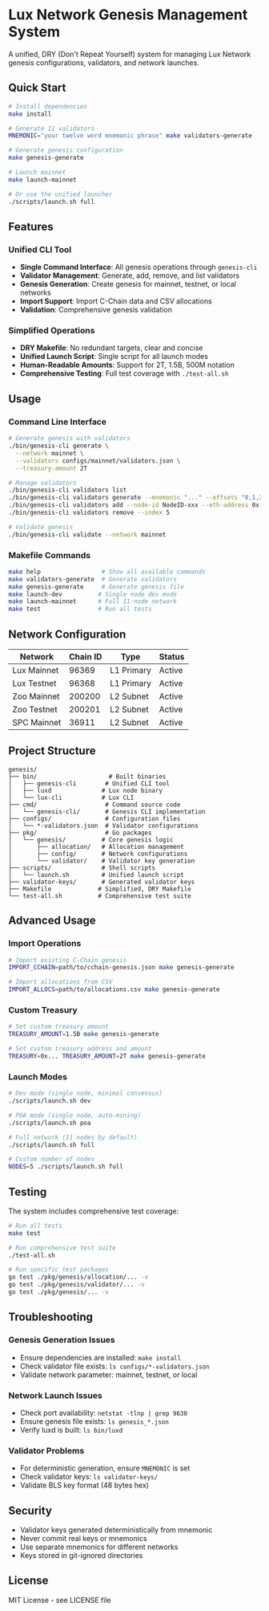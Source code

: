 # Lux Network Genesis Management System

A unified, DRY (Don't Repeat Yourself) system for managing Lux Network genesis configurations, validators, and network launches.

## Quick Start

```bash
# Install dependencies
make install

# Generate 11 validators
MNEMONIC="your twelve word mnemonic phrase" make validators-generate

# Generate genesis configuration
make genesis-generate

# Launch mainnet
make launch-mainnet

# Or use the unified launcher
./scripts/launch.sh full
```

## Features

### Unified CLI Tool
- **Single Command Interface**: All genesis operations through `genesis-cli`
- **Validator Management**: Generate, add, remove, and list validators
- **Genesis Generation**: Create genesis for mainnet, testnet, or local networks
- **Import Support**: Import C-Chain data and CSV allocations
- **Validation**: Comprehensive genesis validation

### Simplified Operations
- **DRY Makefile**: No redundant targets, clear and concise
- **Unified Launch Script**: Single script for all launch modes
- **Human-Readable Amounts**: Support for 2T, 1.5B, 500M notation
- **Comprehensive Testing**: Full test coverage with `./test-all.sh`

## Usage

### Command Line Interface

```bash
# Generate genesis with validators
./bin/genesis-cli generate \
  --network mainnet \
  --validators configs/mainnet/validators.json \
  --treasury-amount 2T

# Manage validators
./bin/genesis-cli validators list
./bin/genesis-cli validators generate --mnemonic "..." --offsets "0,1,2,3,4,5"
./bin/genesis-cli validators add --node-id NodeID-xxx --eth-address 0x...
./bin/genesis-cli validators remove --index 5

# Validate genesis
./bin/genesis-cli validate --network mainnet
```

### Makefile Commands

```bash
make help                 # Show all available commands
make validators-generate  # Generate validators
make genesis-generate     # Generate genesis file
make launch-dev          # Single node dev mode
make launch-mainnet      # Full 11-node network
make test                # Run all tests
```

## Network Configuration

| Network | Chain ID | Type | Status |
|---------|----------|------|--------|
| Lux Mainnet | 96369 | L1 Primary | Active |
| Lux Testnet | 96368 | L1 Primary | Active |
| Zoo Mainnet | 200200 | L2 Subnet | Active |
| Zoo Testnet | 200201 | L2 Subnet | Active |
| SPC Mainnet | 36911 | L2 Subnet | Active |

## Project Structure

```
genesis/
├── bin/                    # Built binaries
│   ├── genesis-cli        # Unified CLI tool
│   ├── luxd              # Lux node binary
│   └── lux-cli           # Lux CLI
├── cmd/                   # Command source code
│   └── genesis-cli/       # Genesis CLI implementation
├── configs/               # Configuration files
│   └── *-validators.json  # Validator configurations
├── pkg/                   # Go packages
│   └── genesis/          # Core genesis logic
│       ├── allocation/   # Allocation management
│       ├── config/       # Network configurations
│       └── validator/    # Validator key generation
├── scripts/              # Shell scripts
│   └── launch.sh         # Unified launch script
├── validator-keys/       # Generated validator keys
├── Makefile             # Simplified, DRY Makefile
└── test-all.sh          # Comprehensive test suite
```

## Advanced Usage

### Import Operations

```bash
# Import existing C-Chain genesis
IMPORT_CCHAIN=path/to/cchain-genesis.json make genesis-generate

# Import allocations from CSV
IMPORT_ALLOCS=path/to/allocations.csv make genesis-generate
```

### Custom Treasury

```bash
# Set custom treasury amount
TREASURY_AMOUNT=1.5B make genesis-generate

# Set custom treasury address and amount
TREASURY=0x... TREASURY_AMOUNT=2T make genesis-generate
```

### Launch Modes

```bash
# Dev mode (single node, minimal consensus)
./scripts/launch.sh dev

# POA mode (single node, auto-mining)
./scripts/launch.sh poa

# Full network (11 nodes by default)
./scripts/launch.sh full

# Custom number of nodes
NODES=5 ./scripts/launch.sh full
```

## Testing

The system includes comprehensive test coverage:

```bash
# Run all tests
make test

# Run comprehensive test suite
./test-all.sh

# Run specific test packages
go test ./pkg/genesis/allocation/... -v
go test ./pkg/genesis/validator/... -v
go test ./pkg/genesis/... -v
```

## Troubleshooting

### Genesis Generation Issues
- Ensure dependencies are installed: `make install`
- Check validator file exists: `ls configs/*-validators.json`
- Validate network parameter: mainnet, testnet, or local

### Network Launch Issues
- Check port availability: `netstat -tlnp | grep 9630`
- Ensure genesis file exists: `ls genesis_*.json`
- Verify luxd is built: `ls bin/luxd`

### Validator Problems
- For deterministic generation, ensure `MNEMONIC` is set
- Check validator keys: `ls validator-keys/`
- Validate BLS key format (48 bytes hex)

## Security

- Validator keys generated deterministically from mnemonic
- Never commit real keys or mnemonics
- Use separate mnemonics for different networks
- Keys stored in git-ignored directories

## License

MIT License - see LICENSE file